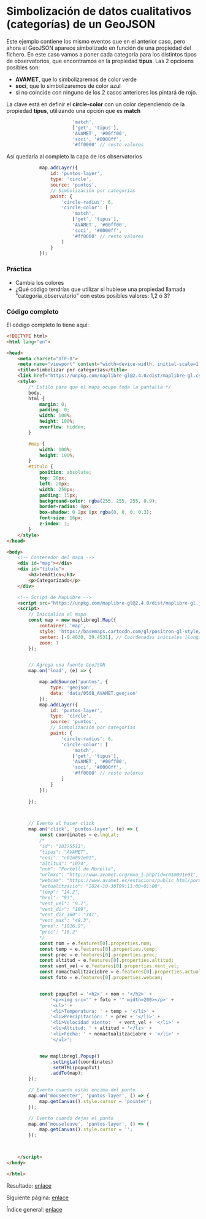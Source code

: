 Simbolización de datos cualitativos (categorías) de un GeoJSON 
========================================================

Este ejemplo contiene los mismo eventos que en el anterior caso, pero ahora el GeoJSON aparece simbolizado en función de una propiedad del fichero.
En este caso vamos a poner cada categoría para los distintos tipos de observatorios, que encontramos en la propiedad **tipus**. Las 2 opcioens posibles son:

- **AVAMET**, que lo simbolizaremos de color verde
- **soci**, que lo simbolizaremos de color azul
- si no coincide con ninguno de los 2 casos anteriores los pintará de rojo.

La clave está en definir el **circle-color** con un color dependiendo de la propiedad **tipus**, utilizando una opción que es **match**
```js
                        'match',                        
                        ['get', 'tipus'],
                        'AVAMET', '#00ff00',
                        'soci', '#0000ff',
                        '#ff0000' // resto valores
```

Así quedaría al completo la capa de los observatorios
```js
            map.addLayer({
                id: 'puntos-layer',
                type: 'circle',
                source: 'puntos',
                // Simbolización por categorías
                paint: {
                    'circle-radius': 6,
                    'circle-color': [
                        'match',                        
                        ['get', 'tipus'],
                        'AVAMET', '#00ff00',
                        'soci', '#0000ff',
                        '#ff0000' // resto valores
                    ]
                }
            });
```
### Práctica

- Cambia los colores
- ¿Qué código tendrías que utilizar si hubiese una propiedad llamada "categoria_observatorio" con estos posibles valores: 1,2 ó 3?

### Código completo
El código completo lo tiene aquí:

```html
<!DOCTYPE html>
<html lang="en">

<head>
    <meta charset="UTF-8">
    <meta name="viewport" content="width=device-width, initial-scale=1.0">
    <title>Simbolizar por categorías</title>
    <link href="https://unpkg.com/maplibre-gl@2.4.0/dist/maplibre-gl.css" rel="stylesheet" />
    <style>
        /* Estilo para que el mapa ocupe toda la pantalla */
        body,
        html {
            margin: 0;
            padding: 0;
            width: 100%;
            height: 100%;
            overflow: hidden;
        }

        #map {
            width: 100%;
            height: 100%;
        }
        #titulo {
            position: absolute;
            top: 20px;
            left: 20px;
            width: 250px;
            padding: 15px;
            background-color: rgba(255, 255, 255, 0.9);
            border-radius: 8px;
            box-shadow: 0 2px 8px rgba(0, 0, 0, 0.3);
            font-size: 16px;
            z-index: 1;
        }
    </style>
</head>

<body>
    <!-- Contenedor del mapa -->
    <div id="map"></div>
    <div id="titulo">
        <h3>Temático</h3>
        <p>Categorizado</p>
    </div>

    <!-- Script de MapLibre -->
    <script src="https://unpkg.com/maplibre-gl@2.4.0/dist/maplibre-gl.js"></script>
    <script>
        // Inicializa el mapa
        const map = new maplibregl.Map({
            container: 'map',
            style: 'https://basemaps.cartocdn.com/gl/positron-gl-style/style.json', // URL del estilo del mapa
            center: [-0.4030, 39.4531], // Coordenadas iniciales [longitud, latitud] Valencia
            zoom: 7
        });


        // Agrega una fuente GeoJSON
        map.on('load', (e) => {

            map.addSource('puntos', {
                type: 'geojson',
                data: 'data/0508_AVAMET.geojson'
            });
            map.addLayer({
                id: 'puntos-layer',
                type: 'circle',
                source: 'puntos',
                // Simbolización por categorías
                paint: {
                    'circle-radius': 6,
                    'circle-color': [
                        'match',                        
                        ['get', 'tipus'],
                        'AVAMET', '#00ff00',
                        'soci', '#0000ff',
                        '#ff0000' // resto valores
                    ]
                }
            });
           
        });



        // Evento al hacer click
        map.on('click', 'puntos-layer', (e) => {
            const coordinates = e.lngLat;
            /*
            "id": "18375511",
            "tipus": "AVAMET",
            "codi": "c01m091e01",
            "altitud": "1074",
            "nom": "Portell de Morella",
            "urlmxo": "http://www.avamet.org/mxo_i.php?id=c01m091e01",
            "webcam": "https://www.avamet.es/estacions/public_html/portell/webcam.jpg",
            "actualitzacio": "2024-10-30T09:11:00+01:00",
            "temp": "14.2",
            "hrel": "93",
            "vent_vel": "9.7",
            "vent_dir": "109",
            "vent_dir_360": "341",
            "vent_max": "48.3",
            "pres": "1016.9",
            "prec": "18.2"
            */
            const nom = e.features[0].properties.nom;
            const temp = e.features[0].properties.temp;
            const prec = e.features[0].properties.prec;
            const altitud = e.features[0].properties.altitud;
            const vent_vel = e.features[0].properties.vent_vel;
            const nomactualitzaciobre = e.features[0].properties.actualitzacio;
            const foto = e.features[0].properties.webcam;


            const popupTxt = '<h2>' + nom + '</h2>' +
                '<p><img src="' + foto + '" width=200></p>' +
                '<ul>' +
                '<li>Temperatura: ' + temp + '</li>' +
                '<li>Precipitación: ' + prec + '</li>' +
                '<li>Velocidad viento: ' + vent_vel + '</li>' +
                '<li>Altitud: ' + altitud + '</li>' +
                '<li>Fecha: ' + nomactualitzaciobre + '</li>' +
                '</ul>';


            new maplibregl.Popup()
                .setLngLat(coordinates)
                .setHTML(popupTxt)
                .addTo(map);
        });

        // Evento cuando estás encima del punto
        map.on('mouseenter', 'puntos-layer', () => {
            map.getCanvas().style.cursor = 'pointer';
        });

        // Evento cuando dejas el punto
        map.on('mouseleave', 'puntos-layer', () => {
            map.getCanvas().style.cursor = '';
        });



    </script>
</body>

</html>
```
Resultado: [enlace](https://josemamira.github.io/curso_maplibre/src/8.html)

Siguiente página: [enlace](9.md)

Índice general: [enlace](../README.md)

